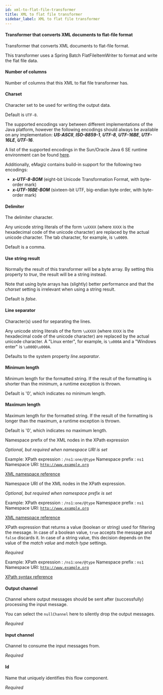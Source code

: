 ```yaml
---
id: xml-to-flat-file-transformer
title: XML to flat file transformer
sidebar_label: XML to flat file transformer
---
```

#### Transformer that converts XML documents to flat-file format
Transformer that converts XML documents to flat-file format. 

This transformer uses a Spring Batch FlatFileItemWriter to format and write the flat file data. 

#### Number of columns
Number of columns that this XML to flat file transformer has.

#### Charset
Character set to be used for writing the output data.

Default is <code>UTF-8</code>.

The supported encodings vary between different implementations of the Java platform, however the following encodings should always be available on any implementation: <b><i>US-ASCII</i></b>, <b><i>ISO-8859-1</i></b>, <b><i>UTF-8</i></b>, <b><i>UTF-16BE</i></b>, <b><i>UTF-16LE</i></b>, <b><i>UTF-16</i></b>.

A list of the supported encodings in the Sun/Oracle Java 6 SE runtime environment can be found <a href="http://docs.oracle.com/javase/6/docs/technotes/guides/intl/encoding.doc.html">here</a>.

Additionally, eMagiz contains build-in support for the following two encodings:
 - <b><i>x-UTF-8-BOM</i></b> (eight-bit Unicode Transformation Format, with byte-order mark)
 - <b><i>x-UTF-16BE-BOM</i></b> (sixteen-bit UTF, big-endian byte order, with byte-order mark)

#### Delimiter
The delimiter character.

Any unicode string literals of the form <code>\uXXXX</code> (where <code>XXXX</code> is the hexadecimal code of the unicode character) are replaced by the actual unicode character. The tab character, for example, is <code>\u0009</code>.

Default is a comma.

#### Use string result
Normally the result of this transformer will be a byte array. By setting this property to <i>true</i>, the result will be a string instead.

Note that using byte arrays has (slightly) better performance and that the <i>charset</i> setting is irrelevant when using a string result.

Default is <i>false</i>.

#### Line separator
Character(s) used for separating the lines.

Any unicode string literals of the form <code>\uXXXX</code> (where <code>XXXX</code> is the hexadecimal code of the unicode character) are replaced by the actual unicode character. A "Linux enter", for example, is <code>\u000A</code> and a "Windows enter" is <code>\u000D\u000A</code>.

Defaults to the system property <i>line.separator</i>.

#### Minimum length
Minimum length for the formatted string. If the result of the formatting is shorter than the minimum, a runtime exception is thrown.

Default is '0', which indicates no minimum length.

#### Maximum length
Maximum length for the formatted string. If the result of the formatting is longer than the maximum, a runtime exception is thrown.

Default is '0', which indicates no maximum length.


Namespace prefix of the XML nodes in the XPath expression

<i>Optional, but required when namespace URI is set</i>

Example:
XPath expression : <code>/ns1:one/@type</code>
Namespace prefix : <code>ns1</code>
Namespace URI: <code>http://www.example.org</code>

<a href="https://www.w3schools.com/xml/xml_namespaces.asp" onclick="window.open('https://www.w3schools.com/xml/xml_namespaces.asp');" target="_blank">XML namespace reference</a>


Namespace URI of the XML nodes in the XPath expression.

<i>Optional, but required when namespace prefix is set</i>

Example:
XPath expression : <code>/ns1:one/@type</code>
Namespace prefix : <code>ns1</code>
Namespace URI: <code>http://www.example.org</code>

<a href="https://www.w3schools.com/xml/xml_namespaces.asp" onclick="window.open('https://www.w3schools.com/xml/xml_namespaces.asp');" target="_blank">XML namespace reference</a>


XPath expression that returns a value (boolean or string) used for filtering the message. In case of a boolean value, <code>true</code> accepts the message and <code>false</code> discards it. In case of a string value, this decision depends on the value of the <i>match value</i> and <i>match type</i> settings.

<i>Required</i>

Example:
XPath expression : <code>/ns1:one/@type</code>
Namespace prefix : <code>ns1</code>
Namespace URI: <code>http://www.example.org</code>

<a href="https://www.w3schools.com/xml/xpath_syntax.asp" onclick="window.open('https://www.w3schools.com/xml/xpath_syntax.asp');" target="_blank">XPath syntax reference</a>

#### Output channel
Channel where output messages should be sent after (successfully) processing the input message.

You can select the <code>nullChannel</code> here to silently drop the output messages.

<i>Required</i>

#### Input channel
Channel to consume the input messages from.

<i>Required</i>

#### Id
Name that uniquely identifies this flow component.

<i>Required</i>

